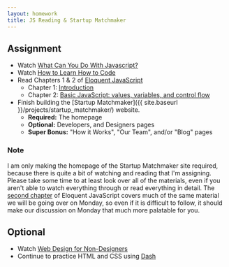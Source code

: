 ```yaml
---
layout: homework
title: JS Reading & Startup Matchmaker
---
```


Assignment
----------

* Watch [What Can You Do With Javascript?](https://generalassemb.ly/online/videos/what-can-you-do-with-javascript)
* Watch [How to Learn How to Code](https://generalassemb.ly/online/videos/programming-for-non-programmers-tech-speak/cinema?chapter=3)
* Read Chapters 1 & 2 of [Eloquent JavaScript](http://eloquentjavascript.net/contents.html)
	* Chapter 1: [Introduction](http://eloquentjavascript.net/chapter1.html)
	* Chapter 2: [Basic JavaScript: values, variables, and control flow](http://eloquentjavascript.net/chapter2.html)
* Finish building the [Startup Matchmaker]({{ site.baseurl }}/projects/startup_matchmaker/) website.
	* **Required:** The homepage
	* **Optional:** Developers, and Designers pages
	* **Super Bonus:** "How it Works", "Our Team", and/or "Blog" pages

### Note

I am only making the homepage of the Startup Matchmaker site required, because there is quite a bit of watching and reading that I'm assigning. Please take some time to at least look over all of the materials, even if you aren't able to watch everything through or read everything in detail. The [second chapter](http://eloquentjavascript.net/chapter2.html) of Eloquent JavaScript covers much of the same material we will be going over on Monday, so even if it is difficult to follow, it should make our discussion on Monday that much more palatable for you.


Optional
--------

* Watch [Web Design for Non-Designers](https://generalassemb.ly/online/videos/web-design-for-non-designers)
* Continue to practice HTML and CSS using [Dash](https://dash.generalassemb.ly/)